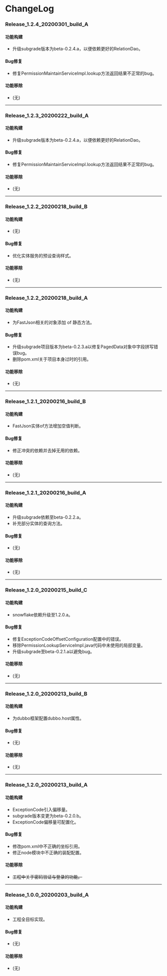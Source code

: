 # ChangeLog

### Release_1.2.4_20200301_build_A

#### 功能构建

- 升级subgrade版本为beta-0.2.4.a，以便依赖更好的RelationDao。

#### Bug修复

- 修复PermissionMaintainServiceImpl.lookup方法返回结果不正常的bug。

#### 功能移除

- (无)

---

### Release_1.2.3_20200222_build_A

#### 功能构建

- 升级subgrade版本为beta-0.2.4.a，以便依赖更好的RelationDao。

#### Bug修复

- 修复PermissionMaintainServiceImpl.lookup方法返回结果不正常的bug。

#### 功能移除

- (无)

---

### Release_1.2.2_20200218_build_B

#### 功能构建

- (无)

#### Bug修复

- 优化实体服务的预设查询样式。

#### 功能移除

- (无)

---

### Release_1.2.2_20200218_build_A

#### 功能构建

- 为FastJson相关的对象添加 of 静态方法。

#### Bug修复

- 升级subgrade项目版本为beta-0.2.3.a以修复PagedData对象中字段拼写错误bug。
- 删除pom.xml关于项目本身过时的引用。

#### 功能移除

- (无)

---

### Release_1.2.1_20200216_build_B

#### 功能构建

- FastJson实体of方法增加空值判断。

#### Bug修复

- 修正冲突的依赖并去掉无用的依赖。

#### 功能移除

- (无)

---

### Release_1.2.1_20200216_build_A

#### 功能构建

- 升级subgrade依赖至beta-0.2.2.a。
- 补充部分实体的查询方法。

#### Bug修复

- (无)

#### 功能移除

- (无)

---

### Release_1.2.0_20200215_build_C

#### 功能构建

- snowflake依赖升级至1.2.0.a。

#### Bug修复

- 修复ExceptionCodeOffsetConfiguration配置中的错误。
- 移除PermissionLookupServiceImpl.java代码中未使用的局部变量。
- 升级subgrade至beta-0.2.1.a以避免bug。

#### 功能移除

- (无)

---

### Release_1.2.0_20200213_build_B

#### 功能构建

- 为dubbo框架配置dubbo.host属性。

#### Bug修复

- (无)

#### 功能移除

- (无)

---

### Release_1.2.0_20200213_build_A

#### 功能构建

- ExceptionCode引入偏移量。
- subgrade版本变更为beta-0.2.0.b。
- ExceptionCode偏移量可配置化。

#### Bug修复

- 修改pom.xml中不正确的坐标引用。
- 修正node模块中不正确的装配配置。

#### 功能移除

- ~~工程中关于密码验证与登录的功能。~~

---

### Release_1.0.0_20200203_build_A

#### 功能构建

- 工程全目标实现。

#### Bug修复

- (无)

#### 功能移除

- (无)
